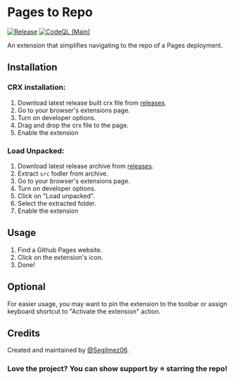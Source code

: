 # Pages to Repo

[![Release](https://github.com/Segilmez06/Pages-to-Repo/actions/workflows/draft-release.yml/badge.svg)](https://github.com/Segilmez06/Pages-to-Repo/actions/workflows/draft-release.yml)
[![CodeQL (Main)](https://github.com/Segilmez06/Pages-to-Repo/actions/workflows/coedeql-main.yml/badge.svg)](https://github.com/Segilmez06/Pages-to-Repo/actions/workflows/coedeql-main.yml)

An extension that simplifies navigating to the repo of a Pages deployment.

## Installation

### CRX installation:
1. Download latest release built crx file from [releases](https://github.com/Segilmez06/Pages-to-Repo/releases/latest).
2. Go to your browser's extensions page.
3. Turn on developer options.
4. Drag and drop the crx file to the page.
5. Enable the extension

### Load Unpacked:
1. Download latest release archive from [releases](https://github.com/Segilmez06/Pages-to-Repo/releases/latest).
2. Extract `src` fodler from archive.
3. Go to your browser's extensions page.
4. Turn on developer options.
5. Click on "Load unpacked".
6. Select the extracted folder.
7. Enable the extension

## Usage
1. Find a Github Pages website.
2. Click on the extension's icon.
3. Done!

## Optional
For easier usage, you may want to pin the extension to the toolbar or assign keyboard shortcut to "Activate the extension" action.

## Credits
Created and maintained by [@Segilmez06](https://github.com/Segilmez06).

### Love the project? You can show support by ⭐ starring the repo!